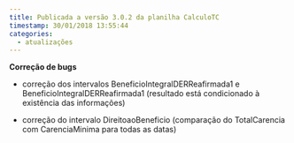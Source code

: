 ```yaml
---
title: Publicada a versão 3.0.2 da planilha CalculoTC
timestamp: 30/01/2018 13:55:44
categories:
  - atualizações
---
```


**Correção de bugs**
+ correção dos intervalos BeneficioIntegralDERReafirmada1 e BeneficioIntegralDERReafirmada1 (resultado está condicionado à existência das informações)

+ correção do intervalo DireitoaoBeneficio (comparação do TotalCarencia com CarenciaMinima para todas as datas)